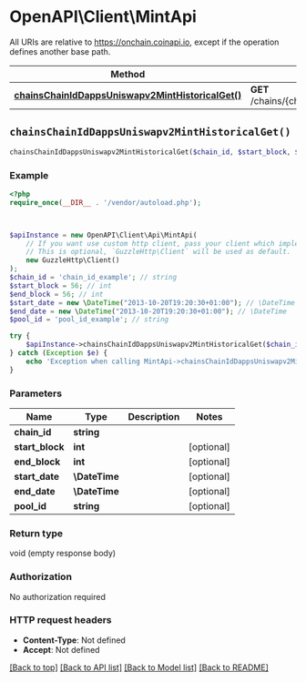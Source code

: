 # OpenAPI\Client\MintApi

All URIs are relative to https://onchain.coinapi.io, except if the operation defines another base path.

| Method | HTTP request | Description |
| ------------- | ------------- | ------------- |
| [**chainsChainIdDappsUniswapv2MintHistoricalGet()**](MintApi.md#chainsChainIdDappsUniswapv2MintHistoricalGet) | **GET** /chains/{chain_id}/dapps/uniswapv2/mint/historical |  |


## `chainsChainIdDappsUniswapv2MintHistoricalGet()`

```php
chainsChainIdDappsUniswapv2MintHistoricalGet($chain_id, $start_block, $end_block, $start_date, $end_date, $pool_id)
```



### Example

```php
<?php
require_once(__DIR__ . '/vendor/autoload.php');



$apiInstance = new OpenAPI\Client\Api\MintApi(
    // If you want use custom http client, pass your client which implements `GuzzleHttp\ClientInterface`.
    // This is optional, `GuzzleHttp\Client` will be used as default.
    new GuzzleHttp\Client()
);
$chain_id = 'chain_id_example'; // string
$start_block = 56; // int
$end_block = 56; // int
$start_date = new \DateTime("2013-10-20T19:20:30+01:00"); // \DateTime
$end_date = new \DateTime("2013-10-20T19:20:30+01:00"); // \DateTime
$pool_id = 'pool_id_example'; // string

try {
    $apiInstance->chainsChainIdDappsUniswapv2MintHistoricalGet($chain_id, $start_block, $end_block, $start_date, $end_date, $pool_id);
} catch (Exception $e) {
    echo 'Exception when calling MintApi->chainsChainIdDappsUniswapv2MintHistoricalGet: ', $e->getMessage(), PHP_EOL;
}
```

### Parameters

| Name | Type | Description  | Notes |
| ------------- | ------------- | ------------- | ------------- |
| **chain_id** | **string**|  | |
| **start_block** | **int**|  | [optional] |
| **end_block** | **int**|  | [optional] |
| **start_date** | **\DateTime**|  | [optional] |
| **end_date** | **\DateTime**|  | [optional] |
| **pool_id** | **string**|  | [optional] |

### Return type

void (empty response body)

### Authorization

No authorization required

### HTTP request headers

- **Content-Type**: Not defined
- **Accept**: Not defined

[[Back to top]](#) [[Back to API list]](../../README.md#endpoints)
[[Back to Model list]](../../README.md#models)
[[Back to README]](../../README.md)
